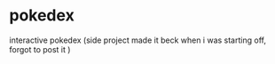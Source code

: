 # pokedex
interactive pokedex (side project made it beck when i was starting off, forgot to post it )
